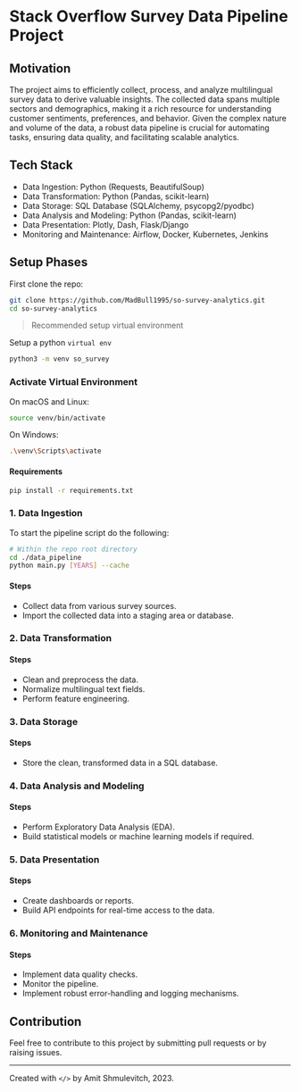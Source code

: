 # Stack Overflow Survey Data Pipeline Project

## Motivation

The project aims to efficiently collect, process, and analyze multilingual survey data to derive valuable insights. The collected data spans multiple sectors and demographics, making it a rich resource for understanding customer sentiments, preferences, and behavior. Given the complex nature and volume of the data, a robust data pipeline is crucial for automating tasks, ensuring data quality, and facilitating scalable analytics.

## Tech Stack

- Data Ingestion: Python (Requests, BeautifulSoup)
- Data Transformation: Python (Pandas, scikit-learn)
- Data Storage: SQL Database (SQLAlchemy, psycopg2/pyodbc)
- Data Analysis and Modeling: Python (Pandas, scikit-learn)
- Data Presentation: Plotly, Dash, Flask/Django
- Monitoring and Maintenance: Airflow, Docker, Kubernetes, Jenkins

## Setup Phases

First clone the repo:
```bash
git clone https://github.com/MadBull1995/so-survey-analytics.git
cd so-survey-analytics
```

> Recommended setup virtual environment

Setup a python `virtual env`
```bash
python3 -m venv so_survey
```
### Activate Virtual Environment

On macOS and Linux:
```bash
source venv/bin/activate
```

On Windows:
```bash
.\venv\Scripts\activate
```

#### Requirements

```bash
pip install -r requirements.txt
```

### 1. Data Ingestion

To start the pipeline script do the following:
```bash
# Within the repo root directory
cd ./data_pipeline
python main.py [YEARS] --cache
```

#### Steps
- Collect data from various survey sources.
- Import the collected data into a staging area or database.

### 2. Data Transformation

#### Steps
- Clean and preprocess the data.
- Normalize multilingual text fields.
- Perform feature engineering.

### 3. Data Storage

#### Steps
- Store the clean, transformed data in a SQL database.

### 4. Data Analysis and Modeling

#### Steps
- Perform Exploratory Data Analysis (EDA).
- Build statistical models or machine learning models if required.

### 5. Data Presentation

#### Steps
- Create dashboards or reports.
- Build API endpoints for real-time access to the data.

### 6. Monitoring and Maintenance

#### Steps
- Implement data quality checks.
- Monitor the pipeline.
- Implement robust error-handling and logging mechanisms.

## Contribution

Feel free to contribute to this project by submitting pull requests or by raising issues.

---
Created with `</>` by Amit Shmulevitch, 2023.